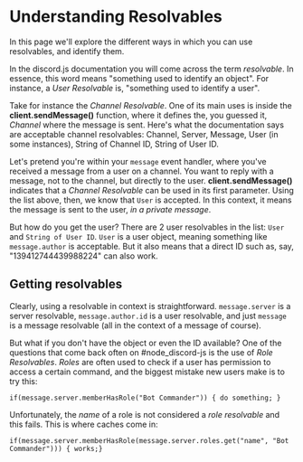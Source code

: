 # Understanding Resolvables
In this page we'll explore the different ways in which you can use resolvables, and identify them.

In the discord.js documentation you will come across the term *resolvable*. In essence, this word means "something used to identify an object". For instance, a *User Resolvable* is, "something used to identify a user". 


Take for instance the *Channel Resolvable*. One of its main uses is inside the **client.sendMessage()** function, where it defines the, you guessed it, *Channel* where the message is sent. Here's what the documentation says are acceptable channel resolvables: Channel, Server, Message, User (in some instances), String of Channel ID, String of User ID.

Let's pretend you're within your `message` event handler, where you've received a message from a user on a channel. You want to reply with a message, not to the channel, but directly to the user. **client.sendMessage()** indicates that a *Channel Resolvable* can be used in its first parameter. Using the list above, then, we know that `User` is accepted. In this context, it means the message is sent to the user, *in a private message*. 

But how do you get the user? There are 2 user resolvables in the list: `User` and `String of User ID`. `User` is a user object, meaning something like `message.author` is acceptable. But it also means that a direct ID such as, say, "139412744439988224" can also work. 

## Getting resolvables

Clearly, using a resolvable in context is straightforward. `message.server` is a server resolvable, `message.author.id` is a user resolvable, and just `message` is a message resolvable (all in the context of a message of course). 

But what if you don't have the object or even the ID available? One of the questions that come back often on #node_discord-js is the use of *Role Resolvables*. *Roles* are often used to check if a user has permission to access a certain command, and the biggest mistake new users make is to try this: 

`if(message.server.memberHasRole("Bot Commander")) { do something; }`

Unfortunately, the *name* of a role is not considered a *role resolvable* and this fails. This is where caches come in: 

`if(message.server.memberHasRole(message.server.roles.get("name", "Bot Commander"))) { works;}`

